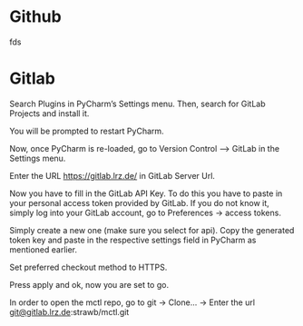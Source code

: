 # Github 
fds

# Gitlab

Search Plugins in PyCharm’s Settings menu. Then, search for GitLab Projects and install it.

You will be prompted to restart PyCharm.

Now, once PyCharm is re-loaded, go to Version Control --> GitLab in the Settings menu.

Enter the URL https://gitlab.lrz.de/ in GitLab Server Url.

Now you have to fill in the GitLab API Key. To do this you have to paste in your personal access token provided by GitLab. If you do not know it, simply log into your GitLab account, go to Preferences -> access tokens.

Simply create a new one (make sure you select for api). Copy the generated token key and paste in the respective settings field in PyCharm as mentioned earlier.

Set preferred checkout method to HTTPS.

Press apply and ok, now you are set to go.

In order to open the mctl repo, go to git -> Clone... -> Enter the url git@gitlab.lrz.de:strawb/mctl.git


